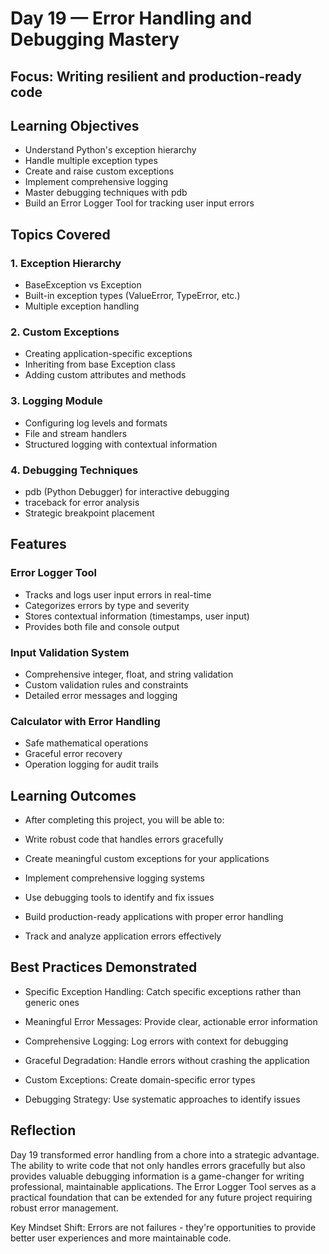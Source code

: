 # Day 19 — Error Handling and Debugging Mastery

## Focus: Writing resilient and production-ready code

## Learning Objectives

- Understand Python's exception hierarchy
- Handle multiple exception types
- Create and raise custom exceptions
- Implement comprehensive logging
- Master debugging techniques with pdb
- Build an Error Logger Tool for tracking user input errors

## Topics Covered

### 1. Exception Hierarchy

- BaseException vs Exception
- Built-in exception types (ValueError, TypeError, etc.)
- Multiple exception handling

### 2. Custom Exceptions

- Creating application-specific exceptions
- Inheriting from base Exception class
- Adding custom attributes and methods

### 3. Logging Module

- Configuring log levels and formats
- File and stream handlers
- Structured logging with contextual information

### 4. Debugging Techniques

- pdb (Python Debugger) for interactive debugging
- traceback for error analysis
- Strategic breakpoint placement

## Features

### Error Logger Tool

- Tracks and logs user input errors in real-time
- Categorizes errors by type and severity
- Stores contextual information (timestamps, user input)
- Provides both file and console output

### Input Validation System

- Comprehensive integer, float, and string validation
- Custom validation rules and constraints
- Detailed error messages and logging

### Calculator with Error Handling

- Safe mathematical operations
- Graceful error recovery
- Operation logging for audit trails

## Learning Outcomes

- After completing this project, you will be able to:

- Write robust code that handles errors gracefully

- Create meaningful custom exceptions for your applications

- Implement comprehensive logging systems

- Use debugging tools to identify and fix issues

- Build production-ready applications with proper error handling

- Track and analyze application errors effectively

## Best Practices Demonstrated

- Specific Exception Handling: Catch specific exceptions rather than generic ones

- Meaningful Error Messages: Provide clear, actionable error information

- Comprehensive Logging: Log errors with context for debugging

- Graceful Degradation: Handle errors without crashing the application

- Custom Exceptions: Create domain-specific error types

- Debugging Strategy: Use systematic approaches to identify issues

## Reflection

Day 19 transformed error handling from a chore into a strategic advantage. The ability to write code that not only handles errors gracefully but also provides valuable debugging information is a game-changer for writing professional, maintainable applications. The Error Logger Tool serves as a practical foundation that can be extended for any future project requiring robust error management.

Key Mindset Shift: Errors are not failures - they're opportunities to provide better user experiences and more maintainable code.
